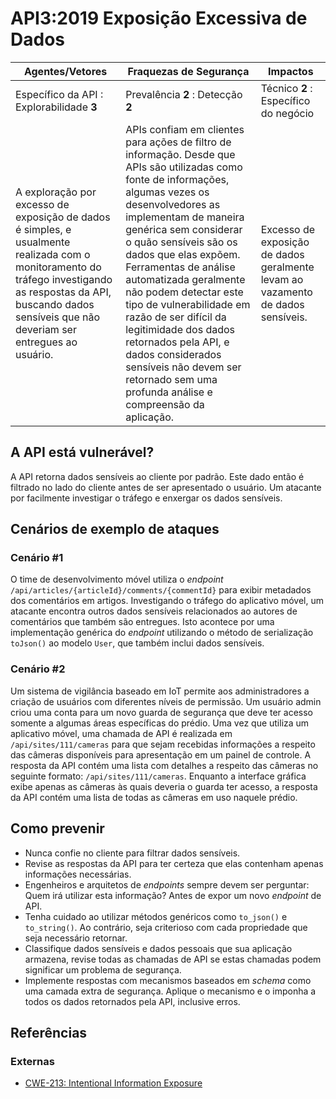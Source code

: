 API3:2019 Exposição Excessiva de Dados
======================================

| Agentes/Vetores | Fraquezas de Segurança | Impactos |
| - | - | - |
| Específico da API : Explorabilidade **3** | Prevalência **2** : Detecção **2** | Técnico **2** : Específico do negócio |
| A exploração por excesso de exposição de dados é simples, e usualmente realizada com o monitoramento do tráfego investigando as respostas da API, buscando dados sensíveis que não deveriam ser entregues ao usuário. | APIs confiam em clientes para ações de filtro de informação. Desde que APIs são utilizadas como fonte de informações, algumas vezes os desenvolvedores as implementam de maneira genérica sem considerar o quão sensíveis são os dados que elas expõem. Ferramentas de análise automatizada geralmente não podem detectar este tipo de vulnerabilidade em razão de ser difícil da legitimidade dos dados retornados pela API, e dados considerados sensíveis não devem ser retornado sem uma profunda análise e compreensão da aplicação. | Excesso de exposição de dados geralmente levam ao vazamento de dados sensíveis. |

## A API está vulnerável?

A API retorna dados sensíveis ao cliente por padrão. Este dado então é filtrado no lado do cliente antes de ser apresentado o usuário. Um atacante por facilmente investigar o tráfego e enxergar os dados sensíveis.

## Cenários de exemplo de ataques

### Cenário #1

O time de desenvolvimento móvel utiliza o *endpoint* `/api/articles/{articleId}/comments/{commentId}` para exibir metadados dos comentários em artigos. Investigando o tráfego do aplicativo móvel, um atacante encontra outros dados sensíveis relacionados ao autores de comentários que também são entregues. Isto acontece por uma implementação genérica do *endpoint* utilizando o método de serialização `toJson()` ao modelo `User`, que também inclui dados sensíveis.

### Cenário #2

Um sistema de vigilância baseado em IoT permite aos administradores a criação de usuários com diferentes níveis de permissão. Um usuário admin criou uma conta para um novo guarda de segurança que deve ter acesso somente a algumas áreas específicas do prédio. Uma vez que utiliza um aplicativo móvel, uma chamada de API é realizada em `/api/sites/111/cameras` para que sejam recebidas informações a respeito das câmeras disponíveis para apresentação em um painel de controle. A resposta da API contém uma lista com detalhes a respeito das câmeras no seguinte formato: `/api/sites/111/cameras`. Enquanto a interface gráfica exibe apenas as câmeras às quais deveria o guarda ter acesso, a resposta da API contém uma lista de todas as câmeras em uso naquele prédio.


## Como prevenir

* Nunca confie no cliente para filtrar dados sensíveis.
* Revise as respostas da API para ter certeza que elas contenham apenas informações necessárias.
* Engenheiros e arquitetos de *endpoints* sempre devem ser perguntar: Quem irá utilizar esta informação? Antes de expor um novo *endpoint* de API.
* Tenha cuidado ao utilizar métodos genéricos como `to_json()` e `to_string()`. Ao contrário, seja criterioso com cada propriedade que seja necessário retornar.
* Classifique dados sensíveis e dados pessoais que sua aplicação armazena, revise todas as chamadas de API se estas chamadas podem significar um problema de segurança.
* Implemente respostas com mecanismos baseados em *schema* como uma camada extra de segurança. Aplique o mecanismo e o imponha a todos os dados retornados pela API, inclusive erros.

## Referências

### Externas

* [CWE-213: Intentional Information Exposure][1]

[1]: https://cwe.mitre.org/data/definitions/213.html
